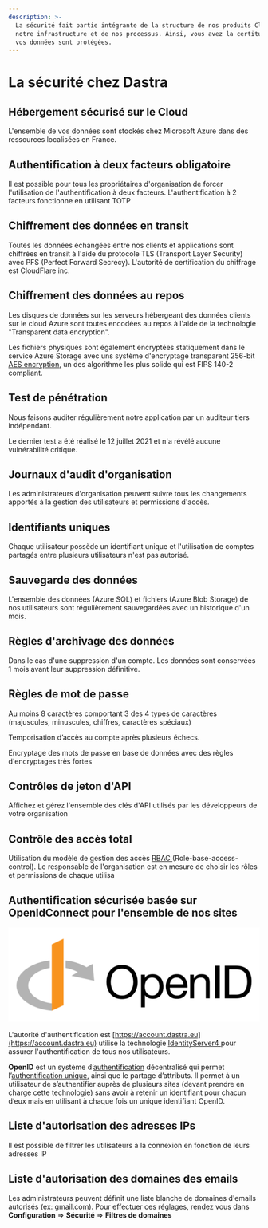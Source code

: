 ```yaml
---
description: >-
  La sécurité fait partie intégrante de la structure de nos produits Cloud, de
  notre infrastructure et de nos processus. Ainsi, vous avez la certitude que
  vos données sont protégées.
---
```


# La sécurité chez Dastra

## Hébergement sécurisé sur le Cloud

L'ensemble de vos données sont stockés chez Microsoft Azure dans des ressources localisées en France.

## **Authentification à deux facteurs obligatoire** 

Il est possible pour tous les propriétaires d'organisation de forcer l'utilisation de l'authentification à deux facteurs. L'authentification à 2 facteurs fonctionne en utilisant TOTP

## Chiffrement des données en transit

Toutes les données échangées entre nos clients et applications sont chiffrées en transit à l'aide du protocole TLS \(Transport Layer Security\) avec PFS \(Perfect Forward Secrecy\). L'autorité de certification du chiffrage est CloudFlare inc.

## Chiffrement des données au repos

Les disques de données sur les serveurs hébergeant des données clients sur le cloud Azure sont toutes encodées au repos à l'aide de la technologie "Transparent data encryption".

Les fichiers physiques sont également encryptées statiquement dans le service Azure Storage avec uns système d'encryptage transparent 256-bit [AES encryption](https://en.wikipedia.org/wiki/Advanced_Encryption_Standard), un des algorithme les plus solide qui est FIPS 140-2 compliant.

## Test de pénétration 

Nous faisons auditer régulièrement notre application par un auditeur tiers indépendant. 

Le dernier test a été réalisé le 12 juillet 2021 et n'a révélé aucune vulnérabilité critique.

## **Journaux d'audit d'organisation**

Les administrateurs d'organisation peuvent suivre tous les changements apportés à la gestion des utilisateurs et permissions d'accès.

## Identifiants uniques

Chaque utilisateur possède un identifiant unique et l'utilisation de comptes partagés entre plusieurs utilisateurs n'est pas autorisé.

## Sauvegarde des données

L'ensemble des données \(Azure SQL\) et fichiers \(Azure Blob Storage\) de nos utilisateurs sont régulièrement sauvegardées avec un historique d'un mois.

## Règles d'archivage des données

Dans le cas d'une suppression d'un compte. Les données sont conservées 1 mois avant leur suppression définitive.

## **Règles de mot de passe**

Au moins 8 caractères comportant 3 des 4 types de caractères \(majuscules, minuscules, chiffres, caractères spéciaux\) 

Temporisation d’accès au compte après plusieurs échecs.

Encryptage des mots de passe en base de données avec des règles d'encryptages très fortes

## **Contrôles de jeton d'API**

Affichez et gérez l'ensemble des clés d'API utilisés par les développeurs de votre organisation

## Contrôle des accès total

Utilisation du modèle de gestion des accès [RBAC ](https://en.wikipedia.org/wiki/Role-based_access_control)\(Role-base-access-control\). Le responsable de l'organisation est en mesure de choisir les rôles et permissions de chaque utilisa

## Authentification sécurisée basée sur OpenIdConnect pour l'ensemble de nos sites

![](../.gitbook/assets/image%20%28149%29.png)

L'autorité d'authentification est [https://account.dastra.eu](https://account.dastra.eu) utilise la technologie [IdentityServer4 ](https://identityserver.io/)pour assurer l'authentification de tous nos utilisateurs. 

**OpenID** est un système d’[authentification](https://fr.wikipedia.org/wiki/Authentification) décentralisé qui permet l’[authentification unique](https://fr.wikipedia.org/wiki/Authentification_unique), ainsi que le partage d’attributs. Il permet à un utilisateur de s’authentifier auprès de plusieurs sites \(devant prendre en charge cette technologie\) sans avoir à retenir un identifiant pour chacun d’eux mais en utilisant à chaque fois un unique identifiant OpenID.

## **Liste d'autorisation des adresses IPs**

Il est possible de filtrer les utilisateurs à la connexion en fonction de leurs adresses IP

## Liste d'autorisation des domaines des emails

Les administrateurs peuvent définit une liste blanche de domaines d'emails autorisés \(ex: gmail.com\). Pour effectuer ces réglages, rendez vous dans **Configuration** =&gt; **Sécurité** =&gt; **Filtres de domaines**



